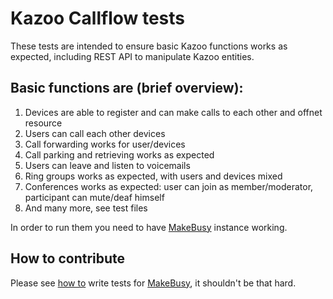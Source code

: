 # Kazoo Callflow tests

These tests are intended to ensure basic Kazoo functions works as expected, including REST API to manipulate Kazoo entities.


## Basic functions are (brief overview):

1. Devices are able to register and can make calls to each other and offnet resource
2. Users can call each other devices
3. Call forwarding works for user/devices
4. Call parking and retrieving works as expected
5. Users can leave and listen to voicemails
6. Ring groups works as expected, with users and devices mixed
7. Conferences works as expected: user can join as member/moderator, participant can mute/deaf himself
8. And many more, see test files

In order to run them you need to have [MakeBusy](https://github.com/2600hz/make-busy) instance working.

## How to contribute

Please see [how to](https://github.com/2600hz/make-busy/blob/master/doc/HOWTO.md) write tests for [MakeBusy](https://github.com/2600hz/make-busy),
it shouldn't be that hard.

